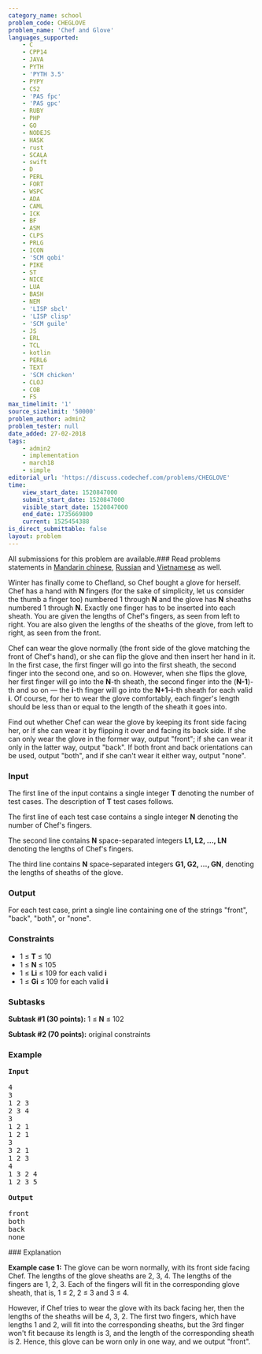 ```yaml
---
category_name: school
problem_code: CHEGLOVE
problem_name: 'Chef and Glove'
languages_supported:
    - C
    - CPP14
    - JAVA
    - PYTH
    - 'PYTH 3.5'
    - PYPY
    - CS2
    - 'PAS fpc'
    - 'PAS gpc'
    - RUBY
    - PHP
    - GO
    - NODEJS
    - HASK
    - rust
    - SCALA
    - swift
    - D
    - PERL
    - FORT
    - WSPC
    - ADA
    - CAML
    - ICK
    - BF
    - ASM
    - CLPS
    - PRLG
    - ICON
    - 'SCM qobi'
    - PIKE
    - ST
    - NICE
    - LUA
    - BASH
    - NEM
    - 'LISP sbcl'
    - 'LISP clisp'
    - 'SCM guile'
    - JS
    - ERL
    - TCL
    - kotlin
    - PERL6
    - TEXT
    - 'SCM chicken'
    - CLOJ
    - COB
    - FS
max_timelimit: '1'
source_sizelimit: '50000'
problem_author: admin2
problem_tester: null
date_added: 27-02-2018
tags:
    - admin2
    - implementation
    - march18
    - simple
editorial_url: 'https://discuss.codechef.com/problems/CHEGLOVE'
time:
    view_start_date: 1520847000
    submit_start_date: 1520847000
    visible_start_date: 1520847000
    end_date: 1735669800
    current: 1525454388
is_direct_submittable: false
layout: problem
---
```

All submissions for this problem are available.### Read problems statements in [Mandarin chinese](http://www.codechef.com/download/translated/MARCH18/mandarin/CHEGLOVE.pdf), [Russian](http://www.codechef.com/download/translated/MARCH18/russian/CHEGLOVE.pdf) and [Vietnamese](http://www.codechef.com/download/translated/MARCH18/vietnamese/CHEGLOVE.pdf) as well.

Winter has finally come to Chefland, so Chef bought a glove for herself. Chef has a hand with **N** fingers (for the sake of simplicity, let us consider the thumb a finger too) numbered 1 through **N** and the glove has **N** sheaths numbered 1 through **N**. Exactly one finger has to be inserted into each sheath. You are given the lengths of Chef's fingers, as seen from left to right. You are also given the lengths of the sheaths of the glove, from left to right, as seen from the front.

Chef can wear the glove normally (the front side of the glove matching the front of Chef's hand), or she can flip the glove and then insert her hand in it. In the first case, the first finger will go into the first sheath, the second finger into the second one, and so on. However, when she flips the glove, her first finger will go into the **N**-th sheath, the second finger into the (**N-1**)-th and so on — the **i**-th finger will go into the **N+1-i**-th sheath for each valid **i**. Of course, for her to wear the glove comfortably, each finger's length should be less than or equal to the length of the sheath it goes into.

Find out whether Chef can wear the glove by keeping its front side facing her, or if she can wear it by flipping it over and facing its back side. If she can only wear the glove in the former way, output "front"; if she can wear it only in the latter way, output "back". If both front and back orientations can be used, output "both", and if she can't wear it either way, output "none".

### Input

The first line of the input contains a single integer **T** denoting the number of test cases. The description of **T** test cases follows.

The first line of each test case contains a single integer **N** denoting the number of Chef's fingers.

The second line contains **N** space-separated integers **L1, L2, ..., LN** denoting the lengths of Chef's fingers.

The third line contains **N** space-separated integers **G1, G2, ..., GN**, denoting the lengths of sheaths of the glove.

### Output

For each test case, print a single line containing one of the strings "front", "back", "both", or "none".

### Constraints

- 1 ≤ **T** ≤ 10
- 1 ≤ **N** ≤ 105
- 1 ≤ **Li** ≤ 109 for each valid **i**
- 1 ≤ **Gi** ≤ 109 for each valid **i**

### Subtasks

**Subtask #1 (30 points):** 1 ≤ **N** ≤ 102

**Subtask #2 (70 points):** original constraints

### Example

<pre>
<b>Input</b>

4
3
1 2 3
2 3 4
3
1 2 1
1 2 1
3
3 2 1
1 2 3
4
1 3 2 4
1 2 3 5

<b>Output</b>

front
both
back
none
</pre>### Explanation

**Example case 1:** The glove can be worn normally, with its front side facing Chef. The lengths of the glove sheaths are 2, 3, 4. The lengths of the fingers are 1, 2, 3. Each of the fingers will fit in the corresponding glove sheath, that is, 1 ≤ 2, 2 ≤ 3 and 3 ≤ 4.

However, if Chef tries to wear the glove with its back facing her, then the lengths of the sheaths will be 4, 3, 2. The first two fingers, which have lengths 1 and 2, will fit into the corresponding sheaths, but the 3rd finger won't fit because its length is 3, and the length of the corresponding sheath is 2. Hence, this glove can be worn only in one way, and we output "front".
